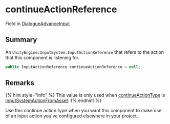 # continueActionReference

Field in [DialogueAdvanceInput](yarn.unity.dialogueadvanceinput.md)

## Summary

An `UnityEngine.InputSystem.InputActionReference` that refers to the action that this component is listening for.

```csharp
public InputActionReference continueActionReference = null;
```

## Remarks

{% hint style="info" %}
This value is only used when [continueActionType](yarn.unity.dialogueadvanceinput.continueactiontype-2.md) is [InputSystemActionFromAsset](yarn.unity.dialogueadvanceinput.continueactiontype.inputsystemactionfromasset.md).
{% endhint %}

Use this continue action type when you want this component to make use of an input action you've configured elsewhere in your project.
